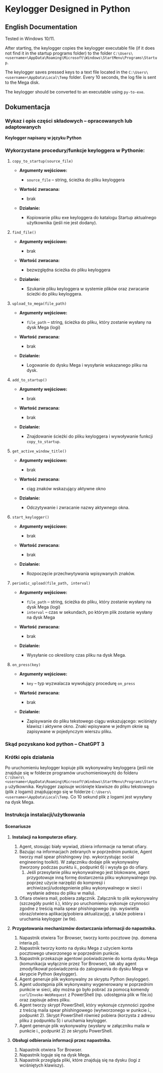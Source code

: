 # Keylogger Designed in Python

## English Documentation

Tested in Windows 10/11.

After starting, the keylogger copies the keylogger executable file (if it does not find it in the startup programs folder) to the folder `C:\Users\<username>\AppData\Roaming\Microsoft\Windows\StartMenu\Programs\Startup`. 

The keylogger saves pressed keys to a text file located in the `C:\Users\<username>\AppData\Local\Temp` folder. Every 10 seconds, the log file is sent to the Mega disk.

The keylogger should be converted to an executable using `py-to-exe`.

## Dokumentacja

### Wykaz i opis części składowych – opracowanych lub adaptowanych

**Keylogger napisany w języku Python**

### Wykorzystane procedury/funkcje keyloggera w Pythonie:

1. `copy_to_startup(source_file)`

   - **Argumenty wejściowe:**
     - `source_file` – string, ścieżka do pliku keyloggera

   - **Wartość zwracana:**
     - brak

   - **Działanie:**
     - Kopiowanie pliku exe keyloggera do katalogu Startup aktualnego użytkownika (jeśli nie jest dodany).

2. `find_file()`

   - **Argumenty wejściowe:**
     - brak

   - **Wartość zwracana:**
     - bezwzględna ścieżka do pliku keyloggera

   - **Działanie:**
     - Szukanie pliku keyloggera w systemie plików oraz zwracanie ścieżki do pliku keyloggera.

3. `upload_to_mega(file_path)`

   - **Argumenty wejściowe:**
     - `file_path` – string, ścieżka do pliku, który zostanie wysłany na dysk Mega (logi)

   - **Wartość zwracana:**
     - brak

   - **Działanie:**
     - Logowanie do dysku Mega i wysyłanie wskazanego pliku na dysk.

4. `add_to_startup()`

   - **Argumenty wejściowe:**
     - brak

   - **Wartość zwracana:**
     - brak

   - **Działanie:**
     - Znajdowanie ścieżki do pliku keyloggera i wywoływanie funkcji `copy_to_startup`.

5. `get_active_window_title()`

   - **Argumenty wejściowe:**
     - brak

   - **Wartość zwracana:**
     - ciąg znaków wskazujący aktywne okno

   - **Działanie:**
     - Odczytywanie i zwracanie nazwy aktywnego okna.

6. `start_keylogger()`

   - **Argumenty wejściowe:**
     - brak

   - **Wartość zwracana:**
     - brak

   - **Działanie:**
     - Rozpoczęcie przechwytywania wpisywanych znaków.

7. `periodic_upload(file_path, interval)`

   - **Argumenty wejściowe:**
     - `file_path` – string, ścieżka do pliku, który zostanie wysłany na dysk Mega (logi)
     - `interval` – czas w sekundach, po którym plik zostanie wysłany na dysk Mega

   - **Wartość zwracana:**
     - brak

   - **Działanie:**
     - Wysyłanie co określony czas pliku na dysk Mega.

8. `on_press(key)`

   - **Argumenty wejściowe:**
     - `key` – typ wyzwalacza wywołujący procedurę `on_press`

   - **Wartość zwracana:**
     - brak

   - **Działanie:**
     - Zapisywanie do pliku tekstowego ciągu wskazującego: wciśnięty klawisz i aktywne okno. Znaki wpisywane w jednym oknie są zapisywane w pojedynczym wierszu pliku.

### Skąd pozyskano kod python – ChatGPT 3

### Krótki opis działania

Po uruchomieniu keylogger kopiuje plik wykonywalny keyloggera (jeśli nie znajduje się w folderze programów uruchomieniowych) do folderu `C:\Users\<username>\AppData\Roaming\Microsoft\Windows\StartMenu\Programs\Startup` użytkownika. Keylogger zapisuje wciśnięte klawisze do pliku tekstowego (plik z logami) znajdującego się w folderze `C:\Users\<username>\AppData\Local\Temp`. Co 10 sekund plik z logami jest wysyłany na dysk Mega.

### Instrukcja instalacji/użytkowania

#### Scenariusze

1. **Instalacji na komputerze ofiary.**
    1. Agent, stosując biały wywiad, zbiera informacje na temat ofiary.
    2. Bazując na informacjach zebranych w poprzednim punkcie, Agent tworzy mail spear phishingowy (np. wykorzystując social engineering toolkit). W załączniku dodaje plik wykonywalny (tworzony podczas punktu ii., podpunkt 6) i wysyła go do ofiary.
        1. Jeśli przesyłanie pliku wykonywalnego jest blokowane, agent przygotowuje inną formę dostarczenia pliku wykonywalnego (np. poprzez użycie narzędzi do kompresji i archiwizacji/udostępnienie pliku wykonywalnego w sieci i wysłanie adresu do pliku w mailu).
    3. Ofiara otwiera mail, pobiera załącznik. Załącznik to plik wykonywalny (szczegóły punkt ii.), który po uruchomieniu wykonuje czynności zgodne z treścią maila spear phishingowego (np. wyświetla obraz/otwiera aplikację/pobiera aktualizację), a także pobiera i uruchamia keylogger (w tle).

2. **Przygotowania mechanizmów dostarczania informacji do napastnika.**
    1. Napastnik otwiera Tor Browser, tworzy konto pocztowe (np. domena interia.pl).
    2. Napastnik tworzy konto na dysku Mega z użyciem konta pocztowego utworzonego w poprzednim punkcie.
    3. Napastnik przekazuje agentowi poświadczenie do konta dysku Mega (komunikacja wyłącznie przez Tor Browser), tak aby agent zmodyfikował poświadczenia do zalogowania do dysku Mega w skrypcie Python (keylogger).
    4. Agent generuje plik wykonywalny ze skryptu Python (keylogger).
    5. Agent udostępnia plik wykonywalny wygenerowany w poprzednim punkcie w sieci, aby można go było pobrać za pomocą komendy `curl`/`Invoke-WebRequest` z PowerShell (np. udostępnia plik w file.io) oraz zapisuje adres pliku.
    6. Agent tworzy skrypt PowerShell, który wykonuje czynności zgodne z treścią maila spear phishingowego (wytworzonego w punkcie i., podpunkt 2). Skrypt PowerShell również pobiera (korzysta z adresu pliku z podpunktu 5) i uruchamia keylogger.
    7. Agent generuje plik wykonywalny (wysłany w załączniku maila w punkcie i., podpunkt 2) ze skryptu PowerShell.

3. **Obsługi odbierania informacji przez napastnika.**
    1. Napastnik otwiera Tor Browser.
    2. Napastnik loguje się na dysk Mega.
    3. Napastnik przegląda pliki, które znajdują się na dysku (logi z wciśniętych klawiszy).
